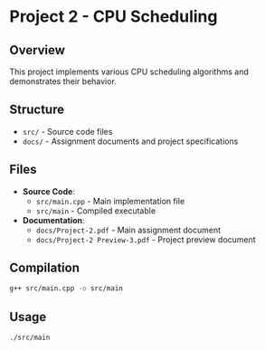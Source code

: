 # Project 2 - CPU Scheduling

## Overview
This project implements various CPU scheduling algorithms and demonstrates their behavior.

## Structure
- `src/` - Source code files
- `docs/` - Assignment documents and project specifications

## Files
- **Source Code**: 
  - `src/main.cpp` - Main implementation file
  - `src/main` - Compiled executable
- **Documentation**:
  - `docs/Project-2.pdf` - Main assignment document
  - `docs/Project-2 Preview-3.pdf` - Project preview document

## Compilation
```bash
g++ src/main.cpp -o src/main
```

## Usage
```bash
./src/main
```
